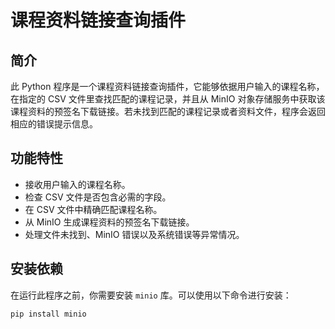 # 课程资料链接查询插件

## 简介
此 Python 程序是一个课程资料链接查询插件，它能够依据用户输入的课程名称，在指定的 CSV 文件里查找匹配的课程记录，并且从 MinIO 对象存储服务中获取该课程资料的预签名下载链接。若未找到匹配的课程记录或者资料文件，程序会返回相应的错误提示信息。

## 功能特性
- 接收用户输入的课程名称。
- 检查 CSV 文件是否包含必需的字段。
- 在 CSV 文件中精确匹配课程名称。
- 从 MinIO 生成课程资料的预签名下载链接。
- 处理文件未找到、MinIO 错误以及系统错误等异常情况。

## 安装依赖
在运行此程序之前，你需要安装 `minio` 库。可以使用以下命令进行安装：
```bash
pip install minio
